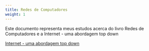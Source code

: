 ```yaml
---
title: Redes de Computadores
weight: 1
---
```


Este documento representa meus estudos acerca do livro Redes de Computadores e a Internet - uma abordagem top down


[Internet - uma abordagem top down](https://github.com/Felipe-gsilva/cs-common-private-files/blob/main/Books/RedesdeComputadoreseaInternet%208a.pdf)
